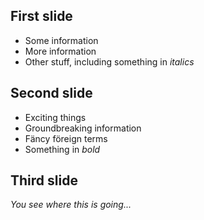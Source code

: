 
## First slide

+ Some information
+ More information
+ Other stuff, including something in _italics_


## Second slide

+ Exciting things
+ Groundbreaking information
+ Fäncy föreign terms
+ Something in *bold*


## Third slide

*You see where this is going...*
